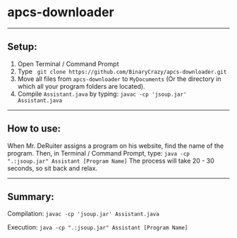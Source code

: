 # apcs-downloader


---
## Setup:
1. Open Terminal / Command Prompt
2. Type ``` git clone https://github.com/BinaryCrazy/apcs-downloader.git```
3. Move all files from  ```apcs-downloader``` to ```MyDocuments``` (Or the directory in which all your program folders are located).
4. Compile ``` Assistant.java ``` by typing: ```javac -cp 'jsoup.jar' Assistant.java ```

---

## How to use:

When Mr. DeRuiter assigns a program on his website, find the name of the program. 
Then, in Terminal / Command Prompt, type: ```java -cp ".:jsoup.jar" Assistant [Program Name]```
The process will take 20 - 30 seconds, so sit back and relax.

---

## Summary: 
Compilation:  ```javac -cp 'jsoup.jar' Assistant.java ```

Execution: ```java -cp ".:jsoup.jar" Assistant [Program Name]```
